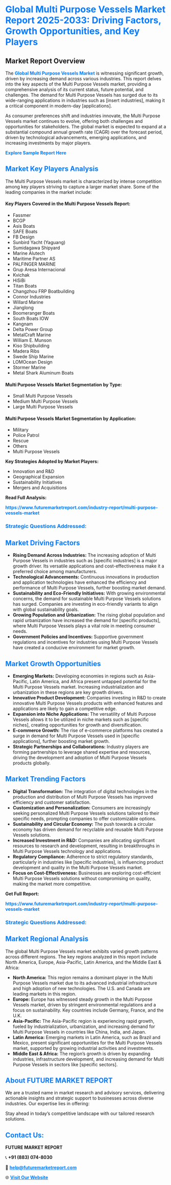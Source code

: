 <h1 style="color: #007BFF;">Global Multi Purpose Vessels Market Report 2025-2033: Driving Factors, Growth Opportunities, and Key Players</h1>

<section id="overview">
<h2>Market Report Overview</h2>
<p>The <a href="https://www.futuremarketreport.com/industry-report/multi-purpose-vessels-market" style="color: #007BFF; text-decoration: none;"><strong>Global Multi Purpose Vessels Market</strong></a> is witnessing significant growth, driven by increasing demand across various industries. This report delves into the key aspects of the Multi Purpose Vessels market, providing a comprehensive analysis of its current status, future potential, and challenges. The demand for Multi Purpose Vessels has surged due to its wide-ranging applications in industries such as [insert industries], making it a critical component in modern-day [applications].</p>
<p>As consumer preferences shift and industries innovate, the Multi Purpose Vessels market continues to evolve, offering both challenges and opportunities for stakeholders. The global market is expected to expand at a substantial compound annual growth rate (CAGR) over the forecast period, driven by technological advancements, emerging applications, and increasing investments by major players.</p>
</section>

<section id="overview">
<p><a href="https://www.futuremarketreport.com/request-sample/reportId=126703" style="color: #007BFF; text-decoration: none;"><strong>Explore Sample Report Here</strong></a></p>
</section>

<section id="key-players">
<h2 style="color: #007BFF;">Market Key Players Analysis</h2>
<p>The Multi Purpose Vessels market is characterized by intense competition among key players striving to capture a larger market share. Some of the leading companies in the market include:</p>
<h4>Key Players Covered in the Multi Purpose Vessels Report:</h4>
<ul><li>Fassmer</li><li>BCGP</li><li>Asis Boats</li><li>SAFE Boats</li><li>FB Design</li><li>Sunbird Yacht (Yaguang)</li><li>Sumidagawa Shipyard</li><li>Marine Alutech</li><li>Maritime Partner AS</li><li>PALFINGER MARINE</li><li>Grup Aresa Internacional</li><li>Kvichak</li><li>HiSiBi</li><li>Titan Boats</li><li>Changzhou FRP Boatbuilding</li><li>Connor Industries</li><li>Willard Marine</li><li>Jianglong</li><li>Boomeranger Boats</li><li>South Boats IOW</li><li>Kangnam</li><li>Delta Power Group</li><li>MetalCraft Marine</li><li>William E. Munson</li><li>Kiso Shipbuilding</li><li>Madera Ribs</li><li>Swede Ship Marine</li><li>LOMOcean Design</li><li>Stormer Marine</li><li>Metal Shark Aluminum Boats</li></ul>
<h4>Multi Purpose Vessels Market Segmentation by Type:</h4>
<ul><li>Small Multi Purpose Vessels</li><li>Medium Multi Purpose Vessels</li><li>Large Multi Purpose Vessels</li></ul>

<h4>Multi Purpose Vessels Market Segmentation by Application:</h4>
<ul><li>Military</li><li>Police Patrol</li><li>Rescue</li><li>Others</li><li>Multi Purpose Vessels</li></ul>
<p><strong>Key Strategies Adopted by Market Players:</strong></p>
<ul>
<li>Innovation and R&D</li>
<li>Geographical Expansion</li>
<li>Sustainability Initiatives</li>
<li>Mergers and Acquisitions</li>
</ul>
</section>

<section>
<p><strong>Read Full Analysis: </strong></p><a href="https://www.futuremarketreport.com/industry-report/multi-purpose-vessels-market" style="color: #007BFF; text-decoration: none;"><strong>https://www.futuremarketreport.com/industry-report/multi-purpose-vessels-market</strong></a>
<h3 style="color: #007BFF;">Strategic Questions Addressed:</h3>
</section>

<section id="driving-factors">
<h2 style="color: #007BFF;">Market Driving Factors</h2>
<ul>
<li><strong>Rising Demand Across Industries:</strong> The increasing adoption of Multi Purpose Vessels in industries such as [specific industries] is a major growth driver. Its versatile applications and cost-effectiveness make it a preferred choice among manufacturers.</li>
<li><strong>Technological Advancements:</strong> Continuous innovations in production and application technologies have enhanced the efficiency and performance of Multi Purpose Vessels, further boosting market demand.</li>
<li><strong>Sustainability and Eco-Friendly Initiatives:</strong> With growing environmental concerns, the demand for sustainable Multi Purpose Vessels solutions has surged. Companies are investing in eco-friendly variants to align with global sustainability goals.</li>
<li><strong>Growing Population and Urbanization:</strong> The rising global population and rapid urbanization have increased the demand for [specific products], where Multi Purpose Vessels plays a vital role in meeting consumer needs.</li>
<li><strong>Government Policies and Incentives:</strong> Supportive government regulations and incentives for industries using Multi Purpose Vessels have created a conducive environment for market growth.</li>
</ul>
</section>

<section id="growth-opportunities">
<h2 style="color: #007BFF;">Market Growth Opportunities</h2>
<ul>
<li><strong>Emerging Markets:</strong> Developing economies in regions such as Asia-Pacific, Latin America, and Africa present untapped potential for the Multi Purpose Vessels market. Increasing industrialization and urbanization in these regions are key growth drivers.</li>
<li><strong>Innovative Product Development:</strong> Companies investing in R&D to create innovative Multi Purpose Vessels products with enhanced features and applications are likely to gain a competitive edge.</li>
<li><strong>Expansion into Niche Applications:</strong> The versatility of Multi Purpose Vessels allows it to be utilized in niche markets such as [specific niches], creating opportunities for growth and diversification.</li>
<li><strong>E-commerce Growth:</strong> The rise of e-commerce platforms has created a surge in demand for Multi Purpose Vessels used in [specific applications], further boosting market growth.</li>
<li><strong>Strategic Partnerships and Collaborations:</strong> Industry players are forming partnerships to leverage shared expertise and resources, driving the development and adoption of Multi Purpose Vessels products globally.</li>
</ul>
</section>

<section id="trending-factors">
<h2 style="color: #007BFF;">Market Trending Factors</h2>
<ul>
<li><strong>Digital Transformation:</strong> The integration of digital technologies in the production and distribution of Multi Purpose Vessels has improved efficiency and customer satisfaction.</li>
<li><strong>Customization and Personalization:</strong> Consumers are increasingly seeking personalized Multi Purpose Vessels solutions tailored to their specific needs, prompting companies to offer customizable options.</li>
<li><strong>Sustainability and Circular Economy:</strong> The push towards a circular economy has driven demand for recyclable and reusable Multi Purpose Vessels solutions.</li>
<li><strong>Increased Investment in R&D:</strong> Companies are allocating significant resources to research and development, resulting in breakthroughs in Multi Purpose Vessels technology and applications.</li>
<li><strong>Regulatory Compliance:</strong> Adherence to strict regulatory standards, particularly in industries like [specific industries], is influencing product development and quality in the Multi Purpose Vessels market.</li>
<li><strong>Focus on Cost-Effectiveness:</strong> Businesses are exploring cost-efficient Multi Purpose Vessels solutions without compromising on quality, making the market more competitive.</li>
</ul>
</section>

<section>
<p><strong>Get Full Report: </strong></p><a href="https://www.futuremarketreport.com/industry-report/multi-purpose-vessels-market" style="color: #007BFF; text-decoration: none;"><strong>https://www.futuremarketreport.com/industry-report/multi-purpose-vessels-market</strong></a>
<h3 style="color: #007BFF;">Strategic Questions Addressed:</h3>
</section>


<section id="regional-analysis">
<h2 style="color: #007BFF;">Market Regional Analysis</h2>
<p>The global Multi Purpose Vessels market exhibits varied growth patterns across different regions. The key regions analyzed in this report include North America, Europe, Asia-Pacific, Latin America, and the Middle East & Africa:</p>
<ul>
<li><strong>North America:</strong> This region remains a dominant player in the Multi Purpose Vessels market due to its advanced industrial infrastructure and high adoption of new technologies. The U.S. and Canada are leading markets in this region.</li>
<li><strong>Europe:</strong> Europe has witnessed steady growth in the Multi Purpose Vessels market, driven by stringent environmental regulations and a focus on sustainability. Key countries include Germany, France, and the U.K.</li>
<li><strong>Asia-Pacific:</strong> The Asia-Pacific region is experiencing rapid growth, fueled by industrialization, urbanization, and increasing demand for Multi Purpose Vessels in countries like China, India, and Japan.</li>
<li><strong>Latin America:</strong> Emerging markets in Latin America, such as Brazil and Mexico, present significant opportunities for the Multi Purpose Vessels market, supported by growing industrial activities and investments.</li>
<li><strong>Middle East & Africa:</strong> The region’s growth is driven by expanding industries, infrastructure development, and increasing demand for Multi Purpose Vessels in sectors like [specific sectors].</li>
</ul>
</section>

<footer>
<h2 style="color: #007BFF;">About FUTURE MARKET REPORT</h2>
<p>We are a trusted name in market research and advisory services, delivering actionable insights and strategic support to businesses across diverse industries. Our expertise lies in offering:</p>

<p>Stay ahead in today’s competitive landscape with our tailored research solutions.</p>

<h2 style="color: #007BFF;">Contact Us:</h2>
<p><strong>FUTURE MARKET REPORT</strong></p>
<p>📞 <strong>+91 (883) 074-8030</strong></p>
<p>📧 <strong><a href="mailto:help@futuremarketreport.com" style="color: #007BFF;">help@futuremarketreport.com</a></strong></p>
<p>🌐 <strong><a href="https://www.futuremarketreport.com/" style="color: #007BFF;">Visit Our Website</a></strong></p>
</footer>